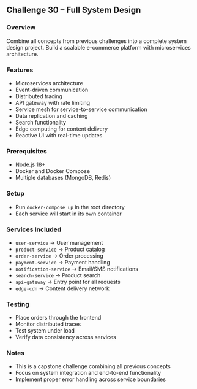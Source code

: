 ## Challenge 30 – Full System Design

### Overview
Combine all concepts from previous challenges into a complete system design project. Build a scalable e-commerce platform with microservices architecture.

### Features
- Microservices architecture
- Event-driven communication
- Distributed tracing
- API gateway with rate limiting
- Service mesh for service-to-service communication
- Data replication and caching
- Search functionality
- Edge computing for content delivery
- Reactive UI with real-time updates

### Prerequisites
- Node.js 18+
- Docker and Docker Compose
- Multiple databases (MongoDB, Redis)

### Setup
- Run `docker-compose up` in the root directory
- Each service will start in its own container

### Services Included
- `user-service` → User management
- `product-service` → Product catalog
- `order-service` → Order processing
- `payment-service` → Payment handling
- `notification-service` → Email/SMS notifications
- `search-service` → Product search
- `api-gateway` → Entry point for all requests
- `edge-cdn` → Content delivery network

### Testing
- Place orders through the frontend
- Monitor distributed traces
- Test system under load
- Verify data consistency across services

### Notes
- This is a capstone challenge combining all previous concepts
- Focus on system integration and end-to-end functionality
- Implement proper error handling across service boundaries